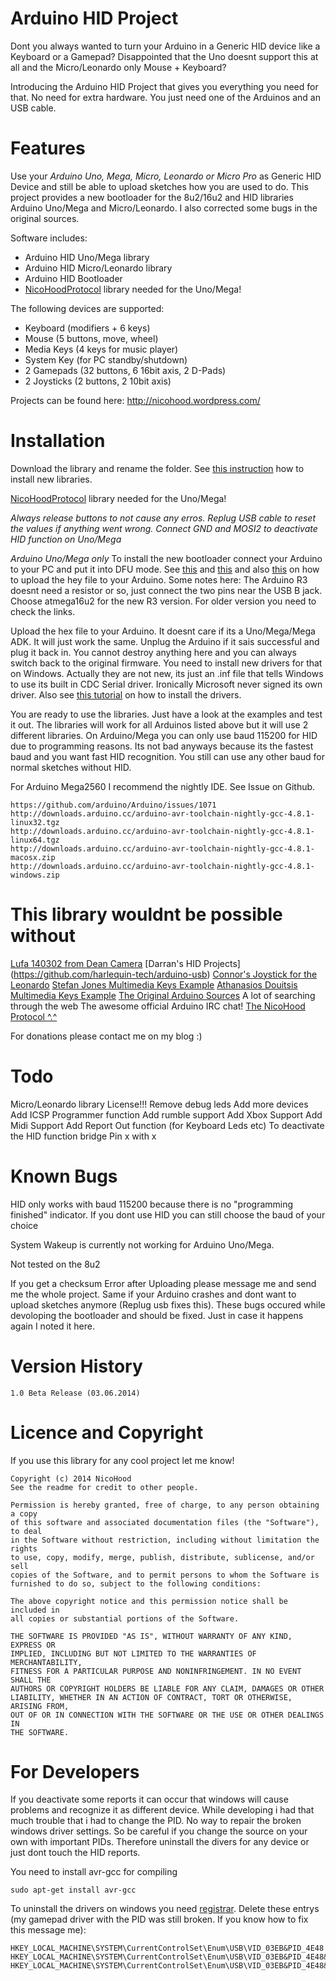 Arduino HID Project
===================
Dont you always wanted to turn your Arduino in a Generic HID device like a Keyboard or a Gamepad?
Disappointed that the Uno doesnt support this at all and the Micro/Leonardo only Mouse + Keyboard?

Introducing the Arduino HID Project that gives you everything you need for that.
No need for extra hardware. You just need one of the Arduinos and an USB cable.

Features
========
Use your *Arduino Uno, Mega, Micro, Leonardo or Micro Pro* as Generic HID Device and still be able to upload sketches how you are used to do.
This project provides a new bootloader for the 8u2/16u2 and HID libraries Arduino Uno/Mega and Micro/Leonardo.
I also corrected some bugs in the original sources.

Software includes:

* Arduino HID Uno/Mega library
* Arduino HID Micro/Leonardo library
* Arduino HID Bootloader
* [NicoHoodProtocol](https://github.com/NicoHood/NicoHoodProtocol) library needed for the Uno/Mega!

The following devices are supported:

* Keyboard (modifiers + 6 keys)
* Mouse (5 buttons, move, wheel)
* Media Keys (4 keys for music player)
* System Key (for PC standby/shutdown)
* 2 Gamepads (32 buttons, 6 16bit axis, 2 D-Pads)
* 2 Joysticks (2 buttons, 2 10bit axis)

Projects can be found here:
http://nicohood.wordpress.com/

Installation
============
Download the library and rename the folder. See [this instruction](http://arduino.cc/en/Guide/Libraries) how to install new libraries.

[NicoHoodProtocol](https://github.com/NicoHood/NicoHoodProtocol) library needed for the Uno/Mega!

*Always release buttons to not cause any erros. Replug USB cable to reset the values if anything went wrong.
Connect GND and MOSI2 to deactivate HID function on Uno/Mega*

*Arduino Uno/Mega only*
To install the new bootloader connect your Arduino to your PC and put it into DFU mode.
See [this](http://arduino.cc/en/Hacking/DFUProgramming8U2) and [this](http://forum.arduino.cc/index.php?topic=111.0)
and also [this](http://andrewmemory.wordpress.com/2011/04/14/upgrading-the-arduino-uno-8u2-using-flip/) on how to upload
the hey file to your Arduino. Some notes here: The Arduino R3 doesnt need a resistor or so, just connect the two pins near
the USB B jack. Choose atmega16u2 for the new R3 version. For older version you need to check the links.

Upload the hex file to your Arduino. It doesnt care if its a Uno/Mega/Mega ADK. It will just work the same.
Unplug the Arduino if it sais successful and plug it back in. You cannot destroy anything here and you can always
switch back to the original firmware.
You need to install new drivers for that on Windows. Actually they are not new, its just an .inf file that tells
Windows to use its built in CDC Serial driver. Ironically Microsoft never signed its own driver.
Also see [this tutorial](http://arduino.cc/en/guide/windows) on how to install the drivers.

You are ready to use the libraries. Just have a look at the examples and test it out.
The libraries will work for all Arduinos listed above but it will use 2 different libraries.
On Arduino/Mega you can only use baud 115200 for HID due to programming reasons. Its not bad anyways
because its the fastest baud and you want fast HID recognition. You still can use any other baud for
normal sketches without HID.

For Arduino Mega2560 I recommend the nightly IDE. See Issue on Github.
```
https://github.com/arduino/Arduino/issues/1071
http://downloads.arduino.cc/arduino-avr-toolchain-nightly-gcc-4.8.1-linux32.tgz
http://downloads.arduino.cc/arduino-avr-toolchain-nightly-gcc-4.8.1-linux64.tgz
http://downloads.arduino.cc/arduino-avr-toolchain-nightly-gcc-4.8.1-macosx.zip
http://downloads.arduino.cc/arduino-avr-toolchain-nightly-gcc-4.8.1-windows.zip
```

This library wouldnt be possible without
========================================

[Lufa 140302 from Dean Camera](http://www.fourwalledcubicle.com/LUFA.php)
[Darran's HID Projects] (https://github.com/harlequin-tech/arduino-usb)
[Connor's Joystick for the Leonardo](http://www.imaginaryindustries.com/blog/?p=80)
[Stefan Jones Multimedia Keys Example](http://stefanjones.ca/blog/arduino-leonardo-remote-multimedia-keys/)
[Athanasios Douitsis Multimedia Keys Example](https://github.com/aduitsis/ardumultimedia)
[The Original Arduino Sources](https://github.com/arduino/Arduino/tree/master/hardware/arduino/firmwares/atmegaxxu2/arduino-usbserial)
A lot of searching through the web
The awesome official Arduino IRC chat!
[The NicoHood Protocol ^.^](https://github.com/NicoHood/NicoHoodProtocol)

For donations please contact me on my blog :)

Todo
====
Micro/Leonardo library
License!!!
Remove debug leds
Add more devices
Add ICSP Programmer function
Add rumble support
Add Xbox Support
Add Midi Support
Add Report Out function (for Keyboard Leds etc)
To deactivate the HID function bridge Pin x with x

Known Bugs
==========
HID only works with baud 115200 because there is no "programming finished" indicator. If you dont use HID you can still choose the baud of your choice

System Wakeup is currently not working for Arduino Uno/Mega.

Not tested on the 8u2

If you get a checksum Error after Uploading please message me and send me the whole project.
Same if your Arduino crashes and dont want to upload sketches anymore (Replug usb fixes this).
These bugs occured while devoloping the bootloader and should be fixed. Just in case it happens again I noted it here.

Version History
===============
```
1.0 Beta Release (03.06.2014)
```

Licence and Copyright
=====================
If you use this library for any cool project let me know!

```
Copyright (c) 2014 NicoHood
See the readme for credit to other people.

Permission is hereby granted, free of charge, to any person obtaining a copy
of this software and associated documentation files (the "Software"), to deal
in the Software without restriction, including without limitation the rights
to use, copy, modify, merge, publish, distribute, sublicense, and/or sell
copies of the Software, and to permit persons to whom the Software is
furnished to do so, subject to the following conditions:

The above copyright notice and this permission notice shall be included in
all copies or substantial portions of the Software.

THE SOFTWARE IS PROVIDED "AS IS", WITHOUT WARRANTY OF ANY KIND, EXPRESS OR
IMPLIED, INCLUDING BUT NOT LIMITED TO THE WARRANTIES OF MERCHANTABILITY,
FITNESS FOR A PARTICULAR PURPOSE AND NONINFRINGEMENT. IN NO EVENT SHALL THE
AUTHORS OR COPYRIGHT HOLDERS BE LIABLE FOR ANY CLAIM, DAMAGES OR OTHER
LIABILITY, WHETHER IN AN ACTION OF CONTRACT, TORT OR OTHERWISE, ARISING FROM,
OUT OF OR IN CONNECTION WITH THE SOFTWARE OR THE USE OR OTHER DEALINGS IN
THE SOFTWARE.
```

For Developers
==============
If you deactivate some reports it can occur that windows will cause problems and recognize it as different device.
While developing i had that much trouble that i had to change the PID. No way to repair the broken windows driver settings.
So be careful if you change the source on your own with important PIDs.
Therefore uninstall the divers for any device or just dont touch the HID reports.

You need to install avr-gcc for compiling
```
sudo apt-get install avr-gcc
```

To uninstall the drivers on windows you need [registrar](http://www.resplendence.com/registrar).
Delete these entrys (my gamepad driver with the PID was still broken. If you know how to fix this message me):
```
HKEY_LOCAL_MACHINE\SYSTEM\CurrentControlSet\Enum\USB\VID_03EB&PID_4E48
HKEY_LOCAL_MACHINE\SYSTEM\CurrentControlSet\Enum\USB\VID_03EB&PID_4E48&MI_00
HKEY_LOCAL_MACHINE\SYSTEM\CurrentControlSet\Enum\USB\VID_03EB&PID_4E48&MI_02
```

